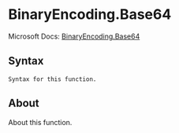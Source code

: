 # BinaryEncoding.Base64

Microsoft Docs: [BinaryEncoding.Base64](https://docs.microsoft.com/en-us/powerquery-m/binaryencoding-base64)

## Syntax

```
Syntax for this function.
```

## About

About this function.

